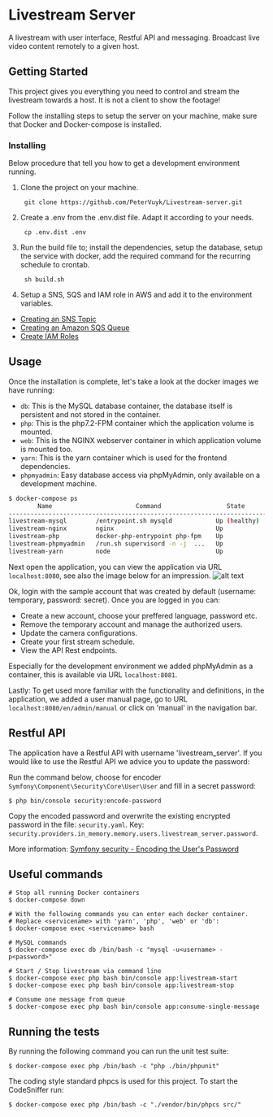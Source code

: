 # Livestream Server

A livestream with user interface, Restful API and messaging. Broadcast live video content remotely to a given host.

## Getting Started

This project gives you everything you need to control and stream the livestream towards a host. It is not a client to show the footage!

Follow the installing steps to setup the server on your machine, make sure that Docker and Docker-compose is installed.

### Installing

Below procedure that tell you how to get a development environment running.

1. Clone the project on your machine.

        git clone https://github.com/PeterVuyk/Livestream-server.git

2. Create a .env from the .env.dist file. Adapt it according to your needs.

        cp .env.dist .env

3. Run the build file to; install the dependencies, setup the database, setup the service with docker, add the required command for the recurring schedule to crontab.

        sh build.sh

4. Setup a SNS, SQS and IAM role in AWS and add it to the environment variables.
- [Creating an SNS Topic](https://docs.aws.amazon.com/sns/latest/api/API_CreateTopic.html)
- [Creating an Amazon SQS Queue](https://docs.aws.amazon.com/AWSSimpleQueueService/latest/SQSDeveloperGuide/sqs-create-queue.html)
- [Create IAM Roles](https://docs.aws.amazon.com/IAM/latest/UserGuide/id_roles_create.html)

## Usage

Once the installation is complete, let's take a look at the docker images we have running:

- `db`: This is the MySQL database container, the database itself is persistent and not stored in the container.
- `php`: This is the php7.2-FPM container which the application volume is mounted.
- `web`: This is the NGINX webserver container in which application volume is mounted too.
- `yarn`: This is the yarn container which is used for the frontend dependencies.
- `phpmyadmin`: Easy database access via phpMyAdmin, only available on a development machine.

```bash
$ docker-compose ps
        Name                       Command                  State                     Ports              
---------------------------------------------------------------------------------------------------------
livestream-mysql        /entrypoint.sh mysqld            Up (healthy)   0.0.0.0:3306->3306/tcp, 33060/tcp
livestream-nginx        nginx                            Up             443/tcp, 0.0.0.0:8080->80/tcp    
livestream-php          docker-php-entrypoint php-fpm    Up             0.0.0.0:9000->9000/tcp           
livestream-phpmyadmin   /run.sh supervisord -n -j  ...   Up             0.0.0.0:8081->80/tcp, 9000/tcp   
livestream-yarn         node                             Up                                              
```

Next open the application, you can view the application via URL `localhost:8080`, see also the image below for an impression.
![alt text](https://github.com/PeterVuyk/Livestream-server/blob/master/assets/images/example.png)

Ok, login with the sample account that was created by default (username: temporary, password: secret). Once you are logged in you can:

- Create a new account, choose your preffered language, password etc.
- Remove the temporary account and manage the authorized users.
- Update the camera configurations.
- Create your first stream schedule.
- View the API Rest endpoints.

Especially for the development environment we added phpMyAdmin as a container, this is available via URL `localhost:8081`.

Lastly: To get used more familiar with the functionality and definitions, in the application, we added a user manual page, go to URL `localhost:8080/en/admin/manual` or click on 'manual' in the navigation bar. 

## Restful API

The application have a Restful API with username 'livestream_server'. If you would like to use the Restful API we advice you to update the password:

Run the command below, choose for encoder `Symfony\Component\Security\Core\User\User` and fill in a secret password:

    $ php bin/console security:encode-password

Copy the encoded password and overwrite the existing encrypted password in the file: `security.yaml`. Key: `security.providers.in_memory.memory.users.livestream_server.password`.

More information: [Symfony security - Encoding the User's Password](https://symfony.com/doc/4.0/security.html#b-configuring-how-users-are-loaded)

## Useful commands

    # Stop all running Docker containers
    $ docker-compose down
    
    # With the following commands you can enter each docker container.
    # Replace <servicename> with 'yarn', 'php', 'web' or 'db':
    $ docker-compose exec <servicename> bash
    
    # MySQL commands
    $ docker-compose exec db /bin/bash -c "mysql -u<username> -p<password>"
    
    # Start / Stop livestream via command line
    $ docker-compose exec php bash bin/console app:livestream-start
    $ docker-compose exec php bash bin/console app:livestream-stop
    
    # Consume one message from queue
    $ docker-compose exec php bash bin/console app:consume-single-message

## Running the tests

By running the following command you can run the unit test suite:

    $ docker-compose exec php /bin/bash -c "php ./bin/phpunit"

The coding style standard phpcs is used for this project. To start the CodeSniffer run:

    $ docker-compose exec php /bin/bash -c "./vendor/bin/phpcs src/"
